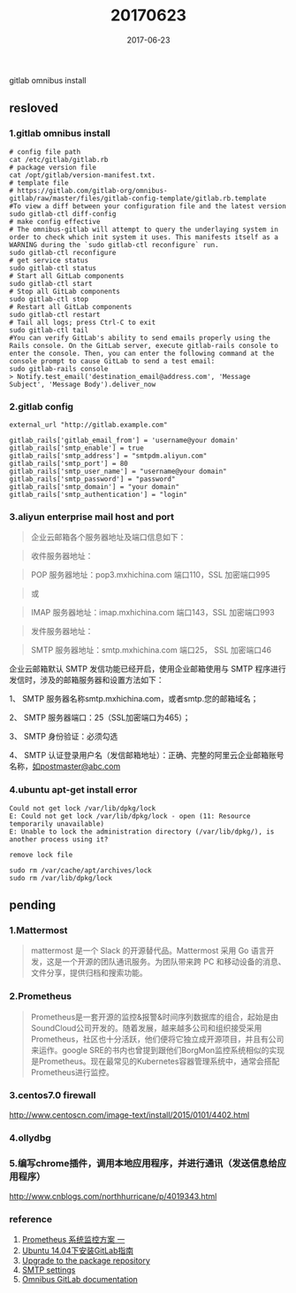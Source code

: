 ﻿---
tags: ["daily","gitlab","linux"]
title: 20170623
date: 2017-06-23
category: 2017
toc: true
---
gitlab omnibus install
<!--more-->

## resloved

### 1.gitlab omnibus install
```shell
# config file path
cat /etc/gitlab/gitlab.rb
# package version file
cat /opt/gitlab/version-manifest.txt.
# template file 
# https://gitlab.com/gitlab-org/omnibus-gitlab/raw/master/files/gitlab-config-template/gitlab.rb.template
#To view a diff between your configuration file and the latest version
sudo gitlab-ctl diff-config
# make config effective
# The omnibus-gitlab will attempt to query the underlaying system in order to check which init system it uses. This manifests itself as a WARNING during the `sudo gitlab-ctl reconfigure` run.
sudo gitlab-ctl reconfigure
# get service status
sudo gitlab-ctl status
# Start all GitLab components
sudo gitlab-ctl start
# Stop all GitLab components
sudo gitlab-ctl stop
# Restart all GitLab components
sudo gitlab-ctl restart 
# Tail all logs; press Ctrl-C to exit
sudo gitlab-ctl tail
#You can verify GitLab's ability to send emails properly using the Rails console. On the GitLab server, execute gitlab-rails console to enter the console. Then, you can enter the following command at the console prompt to cause GitLab to send a test email:
sudo gitlab-rails console
> Notify.test_email('destination_email@address.com', 'Message Subject', 'Message Body').deliver_now
```

### 2.gitlab config

```
external_url "http://gitlab.example.com"

gitlab_rails['gitlab_email_from'] = 'username@your domain'
gitlab_rails['smtp_enable'] = true
gitlab_rails['smtp_address'] = "smtpdm.aliyun.com"
gitlab_rails['smtp_port'] = 80
gitlab_rails['smtp_user_name'] = "username@your domain"
gitlab_rails['smtp_password'] = "password"
gitlab_rails['smtp_domain'] = "your domain"
gitlab_rails['smtp_authentication'] = "login"
```

### 3.aliyun enterprise mail host and port

>企业云邮箱各个服务器地址及端口信息如下：

>收件服务器地址：

>POP 服务器地址：pop3.mxhichina.com 端口110，SSL 加密端口995

>或

>IMAP 服务器地址：imap.mxhichina.com 端口143，SSL 加密端口993

>发件服务器地址：

>SMTP 服务器地址：smtp.mxhichina.com 端口25， SSL 加密端口46
>

企业云邮箱默认 SMTP 发信功能已经开启，使用企业邮箱使用与 SMTP 程序进行发信时，涉及的邮箱服务器和设置方法如下： 

1、 SMTP 服务器名称smtp.mxhichina.com，或者smtp.您的邮箱域名；

2、 SMTP 服务器端口：25（SSL加密端口为465）；

3、 SMTP 身份验证：必须勾选

4、 SMTP 认证登录用户名（发信邮箱地址）：正确、完整的阿里云企业邮箱账号名称，如postmaster@abc.com


### 4.ubuntu apt-get install error
```
Could not get lock /var/lib/dpkg/lock
E: Could not get lock /var/lib/dpkg/lock - open (11: Resource temporarily unavailable)
E: Unable to lock the administration directory (/var/lib/dpkg/), is another process using it?
```
`remove lock file`

```
sudo rm /var/cache/apt/archives/lock
sudo rm /var/lib/dpkg/lock

```

## pending

### 1.Mattermost 

> mattermost 是一个 Slack 的开源替代品。Mattermost 采用 Go 语言开发，这是一个开源的团队通讯服务。为团队带来跨 PC 和移动设备的消息、文件分享，提供归档和搜索功能。


### 2.Prometheus
> Prometheus是一套开源的监控&报警&时间序列数据库的组合，起始是由SoundCloud公司开发的。随着发展，越来越多公司和组织接受采用Prometheus，社区也十分活跃，他们便将它独立成开源项目，并且有公司来运作。google SRE的书内也曾提到跟他们BorgMon监控系统相似的实现是Prometheus。现在最常见的Kubernetes容器管理系统中，通常会搭配Prometheus进行监控。


### 3.centos7.0 firewall

http://www.centoscn.com/image-text/install/2015/0101/4402.html

### 4.ollydbg
### 5.编写chrome插件，调用本地应用程序，并进行通讯（发送信息给应用程序）
http://www.cnblogs.com/northhurricane/p/4019343.html
    
### reference

1. [Prometheus 系统监控方案 一][4]
2. [Ubuntu 14.04下安装GitLab指南][0]
3. [Upgrade to the package repository][1]
4. [SMTP settings][2]
5. [Omnibus GitLab documentation][3]

[0]:http://www.open-open.com/lib/view/open1433584757328.html
[1]:https://about.gitlab.com/upgrade-to-package-repository/
[2]:https://docs.gitlab.com/omnibus/settings/smtp.html
[3]:https://docs.gitlab.com/omnibus/README.html
[4]:http://www.cnblogs.com/vovlie/p/Prometheus_CONCEPTS.html
